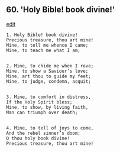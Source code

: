 
## 60.  'Holy Bible! book divine!'
[edit](https://docs.google.com/document/d/1XRnPfmoqZuj9bYGwImiNtw45_L50buvt/edit?mode=html)



    1. Holy Bible! book divine!
    Precious treasure, thou art mine!
    Mine, to tell me whence I came;
    Mine, to teach me what I am;


    2. Mine, to chide me when I rove;
    Mine, to show a Saviour’s love;
    Mine, art thou to guide my feet;
    Mine, to judge, condemn, acquit;


    3. Mine, to comfort in distress,
    If the Holy Spirit bless;
    Mine, to show, by living faith,
    Man can triumph over death;


    4. Mine, to tell of joys to come,
    And the rebel sinner’s doom;
    O thou holy book divine!
    Precious treasure, thou art mine!
